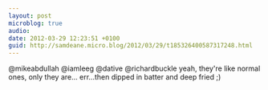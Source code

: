 ```yaml
---
layout: post
microblog: true
audio: 
date: 2012-03-29 12:23:51 +0100
guid: http://samdeane.micro.blog/2012/03/29/t185326400587317248.html
---
```

@mikeabdullah @iamleeg @dative @richardbuckle yeah, they're like normal ones, only they are... err...then dipped in batter and deep fried ;)
